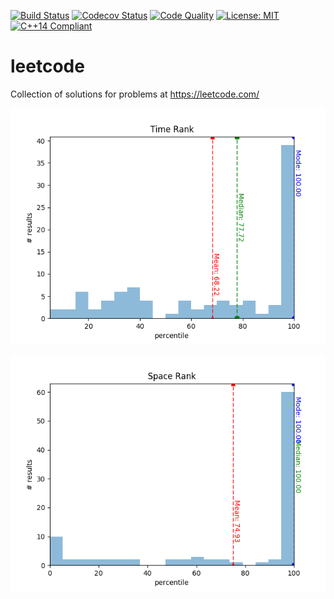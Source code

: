 [![Build Status](https://travis-ci.com/cfriedt/leetcode.svg?branch=master)](https://travis-ci.com/cfriedt/leetcode)
[![Codecov Status](https://codecov.io/gh/cfriedt/leetcode/branch/master/graph/badge.svg)](https://codecov.io/gh/cfriedt/leetcode)
[![Code Quality](https://api.codacy.com/project/badge/Grade/2591b5d32ac84f1897b4a7e8d45d1544)](https://www.codacy.com/app/cfriedt/leetcode?utm_source=github.com&amp;utm_medium=referral&amp;utm_content=cfriedt/leetcode&amp;utm_campaign=Badge_Grade)
[![License: MIT](https://img.shields.io/badge/License-MIT-yellow.svg)](https://opensource.org/licenses/MIT)
[![C++14 Compliant](https://img.shields.io/badge/c%2B%2B14-compliant-blue)](https://en.wikipedia.org/wiki/C%2B%2B14)

# leetcode
Collection of solutions for problems at https://leetcode.com/

![Time Rank](https://raw.githubusercontent.com/cfriedt/leetcode/master/.scripts/time-rank.png)

![Space Rank](https://raw.githubusercontent.com/cfriedt/leetcode/master/.scripts/space-rank.png)
